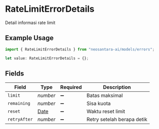 # RateLimitErrorDetails

Detail informasi rate limit

## Example Usage

```typescript
import { RateLimitErrorDetails } from "neosantara-ai/models/errors";

let value: RateLimitErrorDetails = {};
```

## Fields

| Field                                                                                         | Type                                                                                          | Required                                                                                      | Description                                                                                   |
| --------------------------------------------------------------------------------------------- | --------------------------------------------------------------------------------------------- | --------------------------------------------------------------------------------------------- | --------------------------------------------------------------------------------------------- |
| `limit`                                                                                       | *number*                                                                                      | :heavy_minus_sign:                                                                            | Batas maksimal                                                                                |
| `remaining`                                                                                   | *number*                                                                                      | :heavy_minus_sign:                                                                            | Sisa kuota                                                                                    |
| `reset`                                                                                       | [Date](https://developer.mozilla.org/en-US/docs/Web/JavaScript/Reference/Global_Objects/Date) | :heavy_minus_sign:                                                                            | Waktu reset limit                                                                             |
| `retryAfter`                                                                                  | *number*                                                                                      | :heavy_minus_sign:                                                                            | Retry setelah berapa detik                                                                    |